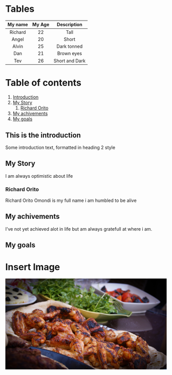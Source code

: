 # Tables
|My name| My Age| Description|
:-------:| :-----:| :--------:|
Richard |22| Tall
Angel |20| Short
Alvin |25| Dark tonned
Dan |21| Brown eyes
Tev |26| Short and Dark


# Table of contents
1. [Introduction](#introduction)
2. [My Story](#paragraph1)
    1. [Richard Orito](#subparagraph1)
3. [My achivements](#paragraph2)
4. [My goals](#paragraph3)

## This is the introduction <a name="introduction"></a>
Some introduction text, formatted in heading 2 style

## My Story <a name="paragraph1"></a>
I am always optimistic about life

### Richard Orito <a name="subparagraph1"></a>
Richard Orito Omondi  is my full name
i am humbled to be alive

## My achivements <a name="paragraph2"></a>
I've not yet achieved alot in life but am always gratefull at where i am.

## My goals <a name="#paragraph3"></a>


# Insert Image
![Image](friedchicken.jpg)
